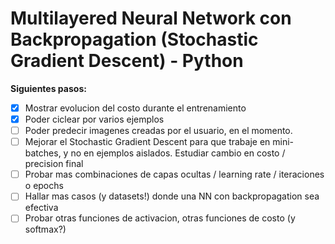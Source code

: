 # Multilayered Neural Network con Backpropagation (Stochastic Gradient Descent) - Python

**Siguientes pasos:**
- [x] Mostrar evolucion del costo durante el entrenamiento
- [x] Poder ciclear por varios ejemplos
- [ ] Poder predecir imagenes creadas por el usuario, en el momento.
- [ ] Mejorar el Stochastic Gradient Descent para que trabaje en mini-batches, y no en ejemplos aislados. Estudiar cambio en costo / precision final
- [ ] Probar mas combinaciones de capas ocultas / learning rate / iteraciones o epochs
- [ ] Hallar mas casos (y datasets!) donde una NN con backpropagation sea efectiva
- [ ] Probar otras funciones de activacion, otras funciones de costo (y softmax?)
